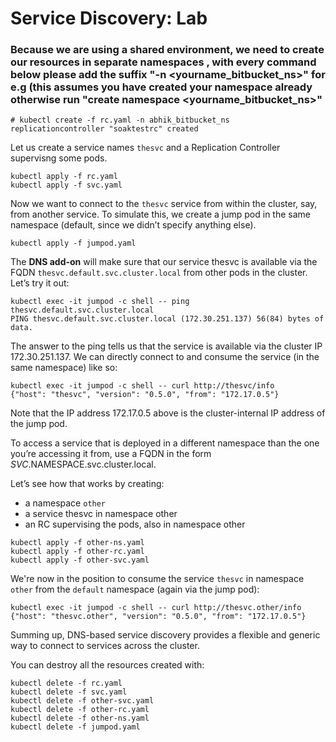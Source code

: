 # Service Discovery: Lab

### Because we are using a shared environment, we need to create our resources in separate namespaces , with every command below please add the suffix "-n <yourname_bitbucket_ns>" for e.g (this assumes you have created your namespace already otherwise  run "create namespace <yourname_bitbucket_ns>"
```
# kubectl create -f rc.yaml -n abhik_bitbucket_ns
replicationcontroller "soaktestrc" created
```

Let us create a service names `thesvc` and a Replication Controller supervisng some pods.

```
kubectl apply -f rc.yaml
kubectl apply -f svc.yaml
```

Now we want to connect to the `thesvc` service from within the cluster, say, from another service. To simulate this, we create a jump pod in the same namespace (default, since we didn’t specify anything else).

```
kubectl apply -f jumpod.yaml
```
The **DNS add-on** will make sure that our service thesvc is available via the FQDN `thesvc.default.svc.cluster.local` from other pods in the cluster. Let’s try it out:

```
kubectl exec -it jumpod -c shell -- ping thesvc.default.svc.cluster.local
PING thesvc.default.svc.cluster.local (172.30.251.137) 56(84) bytes of data.
```
The answer to the ping tells us that the service is available via the cluster IP 172.30.251.137. We can directly connect to and consume the service (in the same namespace) like so:
```
kubectl exec -it jumpod -c shell -- curl http://thesvc/info
{"host": "thesvc", "version": "0.5.0", "from": "172.17.0.5"}
```
Note that the IP address 172.17.0.5 above is the cluster-internal IP address of the jump pod.

To access a service that is deployed in a different namespace than the one you’re accessing it from, use a FQDN in the form $SVC.$NAMESPACE.svc.cluster.local.

Let’s see how that works by creating:

* a namespace `other`
* a service thesvc in namespace other
* an RC supervising the pods, also in namespace other

```
kubectl apply -f other-ns.yaml
kubectl apply -f other-rc.yaml
kubectl apply -f other-svc.yaml
```
We're now in the position to consume the service `thesvc` in namespace `other` from the `default` namespace (again via the jump pod):

```
kubectl exec -it jumpod -c shell -- curl http://thesvc.other/info
{"host": "thesvc.other", "version": "0.5.0", "from": "172.17.0.5"}
```
Summing up, DNS-based service discovery provides a flexible and generic way to connect to services across the cluster.

You can destroy all the resources created with:

```
kubectl delete -f rc.yaml
kubectl delete -f svc.yaml
kubectl delete -f other-svc.yaml
kubectl delete -f other-rc.yaml
kubectl delete -f other-ns.yaml
kubectl delete -f jumpod.yaml
```

